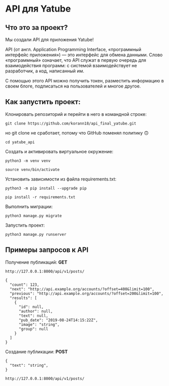 # API для Yatube

## Что это за проект?
Мы создали API для приложения Yatube!

API (от англ. Application Programming Interface, «программный интерфейс приложения») — это интерфейс для обмена данными. Слово «программный» означает, что API служат в первую очередь для взаимодействия программ: с системой взаимодействует не разработчик, а код, написанный им.

С помощью этого API можно получить токен, разместить информацию в своем блоге, подписаться на пользователей и многое другое.

## Как запустить проект:

Клонировать репозиторий и перейти в него в командной строке:
```
git clone https://github.com/korann18/api_final_yatube.git
```
но git clone не сработает, потому что GitHub поменял политику :upside_down_face:
```
cd yatube_api 
```
Cоздать и активировать виртуальное окружение:
```
python3 -m venv venv
```
```
source venv/bin/activate
```
Установить зависимости из файла requirements.txt:
```
python3 -m pip install --upgrade pip
```
```
pip install -r requirements.txt
```
Выполнить миграции:
```
python3 manage.py migrate
```
Запустить проект:
```
python3 manage.py runserver
```

## Примеры запросов к API

Получение публикаций: **GET**
```
http://127.0.0.1:8000/api/v1/posts/
```
```
{
  "count": 123,
  "next": "http://api.example.org/accounts/?offset=400&limit=100",
  "previous": "http://api.example.org/accounts/?offset=200&limit=100",
  "results": [
    {
      "id": null,
      "author": null,
      "text": null,
      "pub_date": "2019-08-24T14:15:22Z",
      "image": "string",
      "group": null
    }
  ]
}
```

Создание публикации: **POST**
```
{
  "text": "string",
}
```
```
http://127.0.0.1:8000/api/v1/posts/
```
